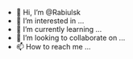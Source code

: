 - 👋 Hi, I’m @Rabiulsk
- 👀 I’m interested in ...
- 🌱 I’m currently learning ...
- 💞️ I’m looking to collaborate on ...
- 📫 How to reach me ...

<!---
Rabiulsk/Rabiulsk is a ✨ special ✨ repository because its `README.md` (this file) appears on your GitHub profile.
You can click the Preview link to take a look at your changes.
--->
